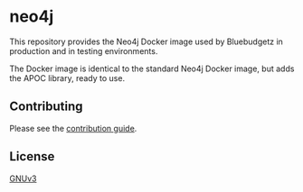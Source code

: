# neo4j

This repository provides the Neo4j Docker image used by Bluebudgetz in production and in testing environments.

The Docker image is identical to the standard Neo4j Docker image, but adds the APOC library, ready to use.

## Contributing

Please see the [contribution guide](.github/CONTRIBUTING.md).

## License

[GNUv3](LICENSE)
